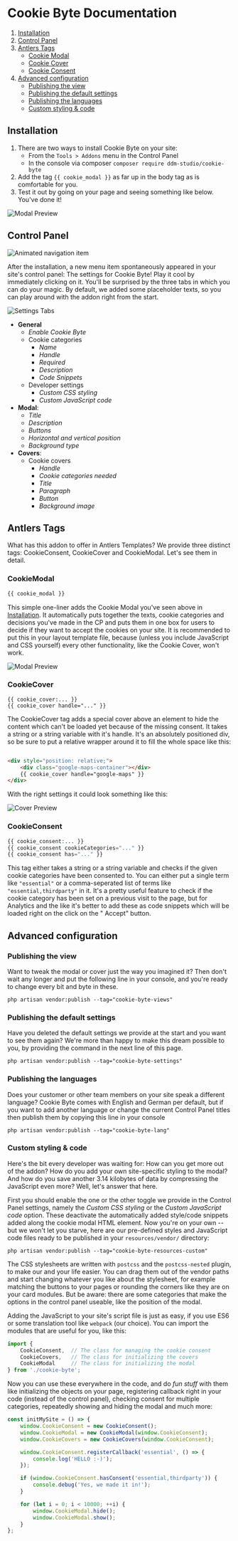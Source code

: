# Cookie Byte Documentation

1. [Installation](#installation)
2. [Control Panel](#control-panel)
3. [Antlers Tags](#antlers-tags)
    * [Cookie Modal](#cookiemodal)
    * [Cookie Cover](#cookiecover)
    * [Cookie Consent](#cookieconsent)
4. [Advanced configuration](#advanced-configuration)
    * [Publishing the view](#publishing-the-view)
    * [Publishing the default settings](#publishing-the-default-settings)
    * [Publishing the languages](#publishing-the-languages)
    * [Custom styling & code](#custom-styling--code)

## Installation

1. There are two ways to install Cookie Byte on your site:
    * From the ``Tools > Addons`` menu in the Control Panel
    * In the console via composer ``composer require ddm-studio/cookie-byte``
2. Add the tag ``{{ cookie_modal }}`` as far up in the body tag as is comfortable for you.
3. Test it out by going on your page and seeing something like below. You've done it!

![Modal Preview](https://raw.githubusercontent.com/ddm-studio/cookie-byte/main/repo/ModalPreview.png)

## Control Panel

![Animated navigation item](https://raw.githubusercontent.com/ddm-studio/cookie-byte/main/repo/NavItem.gif)

After the installation, a new menu item spontaneously appeared in your site's control panel: The settings for Cookie
Byte! Play it cool by immediately clicking on it. You'll be surprised by the three tabs in which you can do your magic.
By default, we added some placeholder texts, so you can play around with the addon right from the start.

![Settings Tabs](https://raw.githubusercontent.com/ddm-studio/cookie-byte/main/repo/SettingsMenuTabs.png)

* **General**
    * *Enable Cookie Byte*
    * Cookie categories
        * *Name*
        * *Handle*
        * *Required*
        * *Description*
        * *Code Snippets*
    * Developer settings
        * *Custom CSS styling*
        * *Custom JavaScript code*
* **Modal**:
    * *Title*
    * *Description*
    * *Buttons*
    * *Horizontal and vertical position*
    * *Background type*
* **Covers**:
    * Cookie covers
        * *Handle*
        * *Cookie categories needed*
        * *Title*
        * *Paragraph*
        * *Button*
        * *Background image*

## Antlers Tags

What has this addon to offer in Antlers Templates? We provide three distinct tags: CookieConsent, CookieCover and
CookieModal. Let's see them in detail.

### CookieModal

```php
{{ cookie_modal }}
```

This simple one-liner adds the Cookie Modal you've seen above in [Installation](#installation). It automatically puts
together the texts, cookie categories and decisions you've made in the CP and puts them in one box for users to decide
if they want to accept the cookies on your site. It is recommended to put this in your layout template file, because
(unless you include JavaScript and CSS yourself) every other functionality, like the Cookie Cover, won't work.

![Modal Preview](https://raw.githubusercontent.com/ddm-studio/cookie-byte/main/repo/CookieModalExample.gif)

### CookieCover

```
{{ cookie_cover:... }}
{{ cookie_cover handle="..." }}
```

The CookieCover tag adds a special cover above an element to hide the content which can't be loaded yet because of the
missing consent. It takes a string or a string variable with it's handle. It's an absolutely positioned div, so be sure
to put a relative wrapper around it to fill the whole space like this:

```html

<div style="position: relative;">
    <div class="google-maps-container"></div>
    {{ cookie_cover handle="google-maps" }}
</div>
```

With the right settings it could look something like this:

![Cover Preview](https://raw.githubusercontent.com/ddm-studio/cookie-byte/main/repo/CookieCoverExample.gif)

### CookieConsent

```php
{{ cookie_consent:... }}
{{ cookie_consent cookieCategories="..." }}
{{ cookie_consent has="..." }}
```

This tag either takes a string or a string variable and checks if the given cookie categories have been consented to.
You can either put a single term like ``"essential"`` or a comma-seperated list of terms like ``"essential,thirdparty"``
in it. It's a pretty useful feature to check if the cookie category has been set on a previous visit to the page, but
for Analytics and the like it's better to add these as code snippets which will be loaded right on the click on the "
Accept" button.

## Advanced configuration

### Publishing the view

Want to tweak the modal or cover just the way you imagined it? Then don't wait any longer and put the following line in
your console, and you're ready to change every bit and byte in these.

```shell
php artisan vendor:publish --tag="cookie-byte-views"
```

### Publishing the default settings

Have you deleted the default settings we provide at the start and you want to see them again? We're more than happy to
make this dream possible to you, by providing the command in the next line of this page.

```shell
php artisan vendor:publish --tag="cookie-byte-settings"
```

### Publishing the languages

Does your customer or other team members on your site speak a different language? Cookie Byte comes with English and
German per default, but if you want to add another language or change the current Control Panel titles then publish them
by copying this line in your console

```shell
php artisan vendor:publish --tag="cookie-byte-lang"
```

### Custom styling & code

Here's the bit every developer was waiting for: How can you get more out of the addon? How do you add your own
site-specific styling to the modal? And how do you save another 3.14 kilobytes of data by compressing the JavaScript
even more? Well, let's answer that here.

First you should enable the one or the other toggle we provide in the Control Panel settings, namely the *Custom CSS
styling* or the *Custom JavaScript code* option. These deactivate the automatically added style/code snippets added
along the cookie modal HTML element. Now you're on your own -- but we won't let you starve, here are our pre-defined
styles and JavaScript code files ready to be published in your ``resources/vendor/`` directory:

```shell
php artisan vendor:publish --tag="cookie-byte-resources-custom"
```

The CSS stylesheets are written with ``postcss`` and the ``postcss-nested`` plugin, to make our and your life easier.
You can drag them out of the vendor paths and start changing whatever you like about the stylesheet, for example
matching the buttons to your pages or rounding the corners like they are on your card modules. But be aware: there are
some categories that make the options in the control panel useable, like the position of the modal.

Adding the JavaScript to your site's script file is just as easy, if you use ES6 or some translation tool
like ``webpack`` (our choice). You can import the modules that are useful for you, like this:

```js
import {
    CookieConsent,  // The class for managing the cookie consent
    CookieCovers,   // The class for initializing the covers
    CookieModal     // The class for initializing the modal
} from './cookie-byte';
```

Now you can use these everywhere in the code, and do *fun stuff* with them like initializing the objects on your page,
registering callback right in your code (instead of the control panel), checking consent for multiple categories,
repeatedly showing and hiding the modal and much more:

```js
const initMySite = () => {
    window.CookieConsent = new CookieConsent();
    window.CookieModal = new CookieModal(window.CookieConsent);
    window.CookieCovers = new CookieCovers(window.CookieConsent);

    window.CookieConsent.registerCallback('essential', () => {
        console.log('HELLO :-)');
    });

    if (window.CookieConsent.hasConsent('essential,thirdparty')) {
        console.debug('Yes, we made it in!');
    }

    for (let i = 0; i < 10000; ++i) {
        window.CookieModal.hide();
        window.CookieModal.show();
    }
};
```